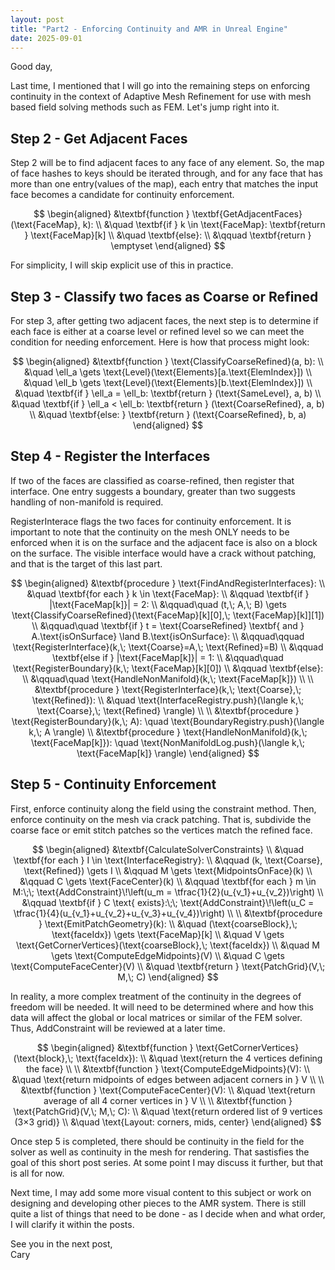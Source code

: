 ```yaml
---
layout: post
title: "Part2 - Enforcing Continuity and AMR in Unreal Engine"
date: 2025-09-01
---
```


Good day,

Last time, I mentioned that I will go into the remaining steps on enforcing continuity in the context of Adaptive Mesh Refinement for use with mesh based field solving methods such as FEM. Let's jump right into it.

## Step 2 - Get Adjacent Faces

Step 2 will be to find adjacent faces to any face of any element. So, the map of face hashes to keys should be iterated through, and for any face that has more than one entry(values of the map), each entry that matches the input face becomes a candidate for continuity enforcement.

$$
\begin{aligned}
&\textbf{function } \textbf{GetAdjacentFaces}(\text{FaceMap}, k): \\
&\quad \textbf{if } k \in \text{FaceMap}: \textbf{return } \text{FaceMap}[k] \\
&\quad \textbf{else}: \\
&\qquad \textbf{return } \emptyset
\end{aligned}
$$

For simplicity, I will skip explicit use of this in practice.


## Step 3 - Classify two faces as Coarse or Refined

For step 3, after getting two adjacent faces, the next step is to determine if each face is either at a coarse level or refined level so we can meet the condition for needing enforcement. Here is how that process might look:

$$
\begin{aligned}
&\textbf{function } \text{ClassifyCoarseRefined}(a, b): \\
&\quad \ell_a \gets \text{Level}(\text{Elements}[a.\text{ElemIndex}]) \\
&\quad \ell_b \gets \text{Level}(\text{Elements}[b.\text{ElemIndex}]) \\
&\quad \textbf{if } \ell_a = \ell_b: \textbf{return } (\text{SameLevel}, a, b) \\
&\quad \textbf{if } \ell_a < \ell_b: \textbf{return } (\text{CoarseRefined}, a, b) \\
&\quad \textbf{else: } \textbf{return } (\text{CoarseRefined}, b, a)
\end{aligned}
$$

## Step 4 - Register the Interfaces

If two of the faces are classified as coarse-refined, then register that interface. One entry suggests a boundary, greater than two suggests handling of non-manifold is required.

RegisterInterace flags the two faces for continuity enforcement. It is important to note that the continuity on the mesh ONLY needs to be enforced when it is on the surface and the adjacent face is also on a block on the surface. The visible interface would have a crack without patching, and that is the target of this last part.

$$
\begin{aligned}
&\textbf{procedure } \text{FindAndRegisterInterfaces}: \\
&\quad \textbf{for each } k \in \text{FaceMap}: \\
&\qquad \textbf{if } |\text{FaceMap[k]}| = 2: \\
&\qquad\quad (t,\; A,\; B) \gets \text{ClassifyCoarseRefined}(\text{FaceMap}[k][0],\; \text{FaceMap}[k]][1]) \\
&\qquad\quad \textbf{if } t = \text{CoarseRefined} \textbf{ and } A.\text{isOnSurface} \land B.\text{isOnSurface}: \\
&\qquad\qquad \text{RegisterInterface}(k,\; \text{Coarse}=A,\; \text{Refined}=B) \\
&\qquad \textbf{else if } |\text{FaceMap[k]}| = 1: \\
&\qquad\quad \text{RegisterBoundary}(k,\; \text{FaceMap}[k][0]) \\
&\qquad \textbf{else}: \\
&\qquad\quad \text{HandleNonManifold}(k,\; \text{FaceMap[k]}) \\
\\
&\textbf{procedure } \text{RegisterInterface}(k,\; \text{Coarse},\; \text{Refined}): \\
&\quad \text{InterfaceRegistry.push}(\langle k,\; \text{Coarse},\; \text{Refined} \rangle) \\
\\
&\textbf{procedure } \text{RegisterBoundary}(k,\; A): \quad \text{BoundaryRegistry.push}(\langle k,\; A \rangle) \\
&\textbf{procedure } \text{HandleNonManifold}(k,\; \text{FaceMap[k]}): \quad \text{NonManifoldLog.push}(\langle k,\; \text{FaceMap[k]} \rangle)
\end{aligned}
$$


## Step 5 - Continuity Enforcement

First, enforce continuity along the field using the constraint method. Then, enforce continuity on the mesh via crack patching. That is, subdivide the coarse face or emit stitch patches so the vertices match the refined face.

$$
\begin{aligned}
&\textbf{CalculateSolverConstraints} \\
&\quad \textbf{for each } I \in \text{InterfaceRegistry}: \\
&\qquad (k, \text{Coarse}, \text{Refined}) \gets I \\
&\qquad M \gets \text{MidpointsOnFace}(k) \\
&\qquad C \gets \text{FaceCenter}(k) \\
&\qquad \textbf{for each } m \in M:\;\; \text{AddConstraint}\!\left(u_m = \tfrac{1}{2}(u_{v_1}+u_{v_2})\right) \\
&\qquad \textbf{if } C \text{ exists}:\;\; \text{AddConstraint}\!\left(u_C = \tfrac{1}{4}(u_{v_1}+u_{v_2}+u_{v_3}+u_{v_4})\right) \\
\\
&\textbf{procedure } \text{EmitPatchGeometry}(k): \\
&\quad (\text{coarseBlock},\; \text{faceIdx}) \gets \text{FaceMap}[k] \\
&\quad V \gets \text{GetCornerVertices}(\text{coarseBlock},\; \text{faceIdx}) \\
&\quad M \gets \text{ComputeEdgeMidpoints}(V) \\
&\quad C \gets \text{ComputeFaceCenter}(V) \\
&\quad \textbf{return } \text{PatchGrid}(V,\; M,\; C)
\end{aligned}
$$

In reality, a more complex treatment of the continuity in the degrees of freedom will be needed. It will need to be determined where and how this data will affect the global or local matrices or similar of the FEM solver. Thus, AddConstraint will be reviewed at a later time.

$$
\begin{aligned}
&\textbf{function } \text{GetCornerVertices}(\text{block},\; \text{faceIdx}): \\
&\quad \text{return the 4 vertices defining the face} \\
\\
&\textbf{function } \text{ComputeEdgeMidpoints}(V): \\
&\quad \text{return midpoints of edges between adjacent corners in } V \\
\\
&\textbf{function } \text{ComputeFaceCenter}(V): \\
&\quad \text{return average of all 4 corner vertices in } V \\
\\
&\textbf{function } \text{PatchGrid}(V,\; M,\; C): \\
&\quad \text{return ordered list of 9 vertices (3×3 grid)} \\
&\quad \text{Layout: corners, mids, center}
\end{aligned}
$$




Once step 5 is completed, there should be continuity in the field for the solver as well as continuity in the mesh for rendering. That sastisfies the goal of this short post series. At some point I may discuss it further, but that is all for now.

Next time, I may add some more visual content to this subject or work on designing and developing other pieces to the AMR system. There is still quite a list of things that need to be done - as I decide when and what order, I will clarify it within the posts.

See you in the next post,
<br>Cary
